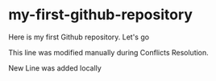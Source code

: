 # my-first-github-repository

Here is my first Github repository. Let's go

This line was modified manually during Conflicts Resolution.

New Line was added locally
